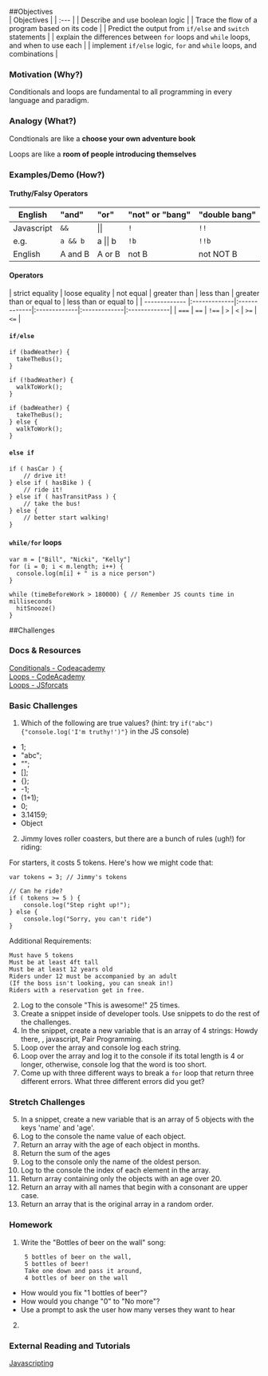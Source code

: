 ##Objectives  
| Objectives |
| :--- |
| Describe and use boolean logic |
| Trace the flow of a program based on its code |
| Predict the output from `if/else` and `switch` statements |
| explain the differences between `for` loops and `while` loops, and when to use each |
| implement `if/else` logic, `for` and `while` loops, and combinations |

### Motivation (Why?)

Conditionals and loops are fundamental to all programming in every language and paradigm.

### Analogy (What?)

Condtionals are like a **choose your own adventure book**

Loops are like a **room of people introducing themselves**

### Examples/Demo (How?)

#### Truthy/Falsy Operators

| English | "and" | "or" | "not" or "bang" | "double bang" |
 | ------------- |:-------------|:-------------|:-------------| :------- |
| Javascript | `&&` | &#124;&#124; | `!` | `!!` | |  
| e.g. | `a && b` | a  &#124;&#124; b | `!b` | `!!b` |
| English | A and B | A or B | not B | not NOT B |

#### Operators

| strict equality | loose equality | not equal | greater than | less than | greater than or equal to | less than or equal to |
| ------------- |:-------------|:-------------|:-------------|:-------------|:-------------|
| `===` | `==` | `!==` | `>` | `<` | `>=` | `<=` |

#### `if/else`

```
if (badWeather) {
  takeTheBus();
}

if (!badWeather) {
  walkToWork();
}
```

```
if (badWeather) {
  takeTheBus();
} else {
  walkToWork();
}
```

#### `else if`

```
if ( hasCar ) {
	// drive it!
} else if ( hasBike ) {
	// ride it!
} else if ( hasTransitPass ) {
	// take the bus!
} else {
	// better start walking!
}
```

#### `while/for` loops

```
var m = ["Bill", "Nicki", "Kelly"]
for (i = 0; i < m.length; i++) {
  console.log(m[i] + " is a nice person")
}

```

```
while (timeBeforeWork > 180000) { // Remember JS counts time in milliseconds
  hitSnooze()
}
```

##Challenges

### Docs & Resources

[Conditionals - Codeacademy](http://www.codecademy.com/glossary/javascript/if-statement)
</br>
[Loops - CodeAcademy](http://www.codecademy.com/glossary/javascript/loops)
</br>
[Loops - JSforcats](http://jsforcats.com/#loops)
</br>

### Basic Challenges
1. Which of the following are true values? (hint: try `if("abc"){"console.log('I'm truthy!')"}` in the JS console)
  * 1;
  * "abc";
  * "";
  * [];
  * {};
  * -1;
  * (1+1);
  * 0;
  * 3.14159;
  * Object
2. Jimmy loves roller coasters, but there are a bunch of rules (ugh!) for riding:

For starters, it costs 5 tokens. Here's how we might code that:

```
var tokens = 3; // Jimmy's tokens

// Can he ride?
if ( tokens >= 5 ) {
    console.log("Step right up!");
} else {
    console.log("Sorry, you can't ride")
}
```
Additional Requirements:

    Must have 5 tokens
    Must be at least 4ft tall
    Must be at least 12 years old
    Riders under 12 must be accompanied by an adult
    (If the boss isn't looking, you can sneak in!)
    Riders with a reservation get in free.

2. Log to the console "This is awesome!" 25 times.
3. Create a snippet inside of developer tools. Use snippets to do the rest of the challenges.
4. In the snippet, create a new variable that is an array of 4 strings: Howdy there, , javascript, Pair Programming.
5. Loop over the array and console log each string.
6. Loop over the array and log it to the console if its total length is 4 or longer, otherwise, console log that the word is too short.
6. Come up with three different ways to break a `for` loop that return three different errors. What three different errors did you get?


### Stretch Challenges

5. In a snippet, create a new variable that is an array of 5 objects with the keys 'name' and 'age'.
6. Log to the console the name value of each object.
7. Return an array with the age of each object in months.
9. Return the sum of the ages
8. Log to the console only the name of the oldest person.
9. Log to the console the index of each element in the array.
10. Return array containing only the objects with an age over 20.
11. Return an array with all names that begin with a consonant are upper case.
12. Return an array that is the original array in a random order.

### Homework

1. Write the "Bottles of beer on the wall" song:

		5 bottles of beer on the wall,
		5 bottles of beer!
		Take one down and pass it around,
		4 bottles of beer on the wall
  * How would you fix "1 bottles of beer"?
  * How would you change "0" to "No more"?
  * Use a prompt to ask the user how many verses they want to hear
2.

### External Reading and Tutorials

[Javascripting](https://github.com/sethvincent/javascripting)
</br>

